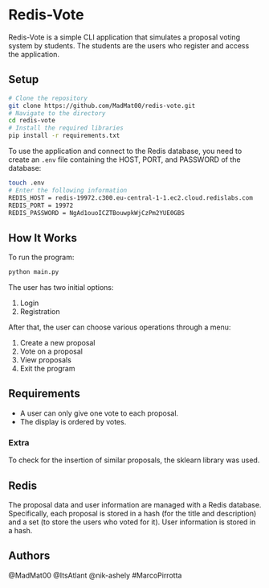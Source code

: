 # Redis-Vote

Redis-Vote is a simple CLI application that simulates a proposal voting system by students. The students are the users who register and access the application.

## Setup

```bash
# Clone the repository
git clone https://github.com/MadMat00/redis-vote.git
# Navigate to the directory
cd redis-vote
# Install the required libraries
pip install -r requirements.txt
```

To use the application and connect to the Redis database, you need to create an `.env` file containing the HOST, PORT, and PASSWORD of the database:
```bash
touch .env
# Enter the following information
REDIS_HOST = redis-19972.c300.eu-central-1-1.ec2.cloud.redislabs.com
REDIS_PORT = 19972
REDIS_PASSWORD = NgAd1ouoICZTBouwpkWjCzPm2YUE0GBS
```


## How It Works

To run the program:
```bash
python main.py
```

The user has two initial options:

1. Login
2. Registration

After that, the user can choose various operations through a menu:

1. Create a new proposal
2. Vote on a proposal
3. View proposals
4. Exit the program

## Requirements

- A user can only give one vote to each proposal.
- The display is ordered by votes.

### Extra

To check for the insertion of similar proposals, the sklearn library was used.

## Redis

The proposal data and user information are managed with a Redis database.
Specifically, each proposal is stored in a hash (for the title and description) and a set (to store the users who voted for it). User information is stored in a hash.

## Authors

@MadMat00
@ItsAtlant
@nik-ashely
#MarcoPirrotta